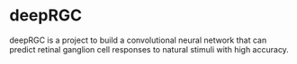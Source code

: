 # deepRGC
deepRGC is a project to build a convolutional neural network that can predict retinal ganglion cell responses to natural stimuli with high accuracy.
